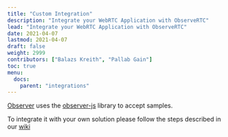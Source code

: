 ```yaml
---
title: "Custom Integration"
description: "Integrate your WebRTC Application with ObserveRTC"
lead: "Integrate your WebRTC Application with ObserveRTC"
date: 2021-04-07
lastmod: 2021-04-07
draft: false
weight: 2999
contributors: ["Balazs Kreith", "Pallab Gain"]
toc: true
menu:
  docs:
    parent: "integrations"
---
```


[Observer](https://github.com/ObserveRTC/observer) uses the
[observer-js](https://github.com/ObserveRTC/observer-js) library to accept samples.

To integrate it with your own solution please follow the steps described in our [wiki](https://github.com/ObserveRTC/integrations/wiki/Create-own-integration)


